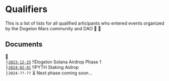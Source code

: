 # Qualifiers

This is a list of lists for all qualified articipants who entered events organized by the Dogelon Mars community and DAO 🚀 🔴

## Documents 
📂   
├[`2023-12-25`](2023-12-25.md) ‼️Dogelon Solana Airdrop Phase 1  
├[`2024-02-01`](2024-02-01.md) ‼️PYTH Staking Aidrop  
├`2024-??-??` ⏳ Next phase coming soon... 
